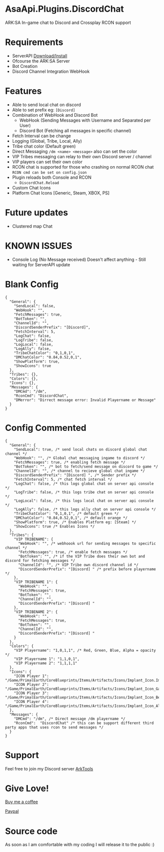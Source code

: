 # AsaApi.Plugins.DiscordChat
ARK:SA In-game chat to Discord and Crossplay RCON support

# Requirements
- ServerAPI [Download/Install](https://gameservershub.com/forums/resources/ark-survival-ascended-serverapi-crossplay-supported.683/)
- Ofcourse the ARK:SA Server
- Bot Creation
- Discord Channel Integration WebHook

# Features
- Able to send local chat on discord
- Able to set prefix eg: `[Discord]`
- Combination of WebHook and Discord Bot
  - WebHook (Sending Messages with Username and Separated per User)
  - Discord Bot (Fetching all messages in specific channel)
- Fetch Interval can be change
- Logging (Global, Tribe, Local, Ally)
- Tribe chat color (Default green)
- Direct Messaging `/dm <name> <message>` also can set the color
- VIP Tribes messaging can relay to their own Discord server / channel
- VIP players can set their own color
- RCON chat is supported for those who crashing on normal RCON chat `RCON cmd can be set on config.json`
- Plugin reloads both Console and RCON
  - `DiscordChat.Reload`
- Custom Chat Icons
- Platform Chat Icons [Generic, Steam, XBOX, PS]

# Future updates
- Clustered map Chat

# KNOWN ISSUES
- Console Log (No Message received)  Doesn't affect anything - Still waiting for ServerAPI update 


# Blank Config
```
{
  "General": {
    "SendLocal": false,
    "WebHook": "",
    "FetchMessages": true,
    "BotToken": "",
    "ChannelId": "",
    "DiscordSenderPrefix": "[Discord]",
    "FetchInterval": 5,
    "LogChat": false,
    "LogTribe": false,
    "LogLocal": false,
    "LogAlly": false,
    "TribeChatColor": "0,1,0,1",
    "DMChatColor": "0.84,0.52,0,1",
	"ShowPlatform": true,
    "ShowIcons": true
  },
  "Tribes": {},
  "Colors": {},
  "Icons": {},
  "Messages": {
    "DMCmd": "/dm",
    "RconCmd": "DiscordChat",
    "DMerror": "Dirrect message error: Invalid Playername or Message"
  } 
}
```

# Config Commented
```
{
  "General": {
    "SendLocal": true, /* send local chats on discord global chat channel */
    "WebHook": "", /* Global chat messaging ingame to discord */
    "FetchMessages": true, /* enabling fetch message */
    "BotToken": "", /* bot to fetch/send message on discord to game */
    "ChannelId": "", /* channel to recieve global chat ingame */
    "DiscordSenderPrefix": "[Discord] ", /* Sender prefix */
    "FetchInterval": 5, /* chat fetch interval */
    "LogChat": false, /* this logs global chat on server api console */
    "LogTribe": false, /* this logs tribe chat on server api console */
    "LogLocal": false, /* this logs local chat on server api console */
    "LogAlly": false, /* this logs ally chat on server api console */
    "TribeChatColor": "0,1,0,1", /* default green */
    "DMChatColor": "0.84,0.52,0,1", /* default orange */
	"ShowPlatform": true, /* Enables Platform eg: [Steam] */
    "ShowIcons": true /* Enables Icons */
  },
  "Tribes": {
    "VIP TRIBENAME": {
      "WebHook": "", /* webhoook url for sending messages to specific channel */
      "FetchMessages": true, /* enable fetch messages */
      "BotToken": "", /* if the VIP Tribe does their own bot and discord for fetching messages */
      "ChannelId": "", /* VIP Tribe own discord channel id */
      "DiscordSenderPrefix": "[Discord] " /* prefix before playername */
    },
    "VIP TRIBENAME 1": {
      "WebHook": "", 
      "FetchMessages": true,
      "BotToken": "", 
      "ChannelId": "",
      "DiscordSenderPrefix": "[Discord] "
    },
    "VIP TRIBENAME 2": {
      "WebHook": "", 
      "FetchMessages": true,
      "BotToken": "",
      "ChannelId": "",
      "DiscordSenderPrefix": "[Discord] " 
    }
  },
  "Colors": {
    "VIP Playername": "1,0,1,1", /* Red, Green, Blue, Alpha = opacity */
    "VIP Playername 1": "1,1,0,1",
    "VIP Playername 2": "1,1,1,1"
  },
  "Icons": {
    "ICON Player 1": "/Game/PrimalEarth/CoreBlueprints/Items/Artifacts/Icons/Implant_Icon.Implant_Icon",
    "ICON Player 2": "/Game/PrimalEarth/CoreBlueprints/Items/Artifacts/Icons/Implant_Icon_Gamma.Implant_Icon_Gamma",
    "ICON Player 3": "/Game/PrimalEarth/CoreBlueprints/Items/Artifacts/Icons/Implant_Icon_Beta.Implant_Icon_Beta",
    "ICON Player 4": "/Game/PrimalEarth/CoreBlueprints/Items/Artifacts/Icons/Implant_Icon_Alpha.Implant_Icon_Alpha"
  },
  "Messages": {
    "DMCmd": "/dm", /* Direct message /dm playername */
    "RconCmd":  "DiscordChat" /* this can be support different third party apps that uses rcon to send messages */
  } 
}
```

# Support
Feel free to join my Discord server [ArkTools](https://discord.gg/q8rPGprjEJ)

# Give Love!
[Buy me a coffee](https://www.buymeacoffee.com/ohmcodes)

[Paypal](https://www.paypal.com/donate/?business=8389QZ23QRDPE&no_recurring=0&item_name=Game+Server%2FTools+Community+Donations&currency_code=CAD)

# Source code
As soon as I am comfortable with my coding I will release it to the public :)
